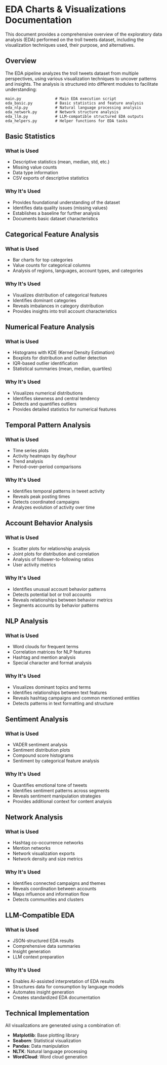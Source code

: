 # EDA Charts & Visualizations Documentation

This document provides a comprehensive overview of the exploratory data analysis (EDA) performed on the troll tweets dataset, including the visualization techniques used, their purpose, and alternatives.

## Overview

The EDA pipeline analyzes the troll tweets dataset from multiple perspectives, using various visualization techniques to uncover patterns and insights. The analysis is structured into different modules to facilitate understanding:

```
main.py               # Main EDA execution script
eda_basic.py          # Basic statistics and feature analysis
eda_nlp.py            # Natural language processing analysis
eda_network.py        # Network structure analysis
eda_llm.py            # LLM-compatible structured EDA outputs
eda_helpers.py        # Helper functions for EDA tasks
```

## Basic Statistics

### What is Used
- Descriptive statistics (mean, median, std, etc.)
- Missing value counts
- Data type information
- CSV exports of descriptive statistics

### Why It's Used
- Provides foundational understanding of the dataset
- Identifies data quality issues (missing values)
- Establishes a baseline for further analysis
- Documents basic dataset characteristics

## Categorical Feature Analysis

### What is Used
- Bar charts for top categories
- Value counts for categorical columns
- Analysis of regions, languages, account types, and categories

### Why It's Used
- Visualizes distribution of categorical features
- Identifies dominant categories
- Reveals imbalances in category distribution
- Provides insights into troll account characteristics

## Numerical Feature Analysis

### What is Used
- Histograms with KDE (Kernel Density Estimation)
- Boxplots for distribution and outlier detection
- IQR-based outlier identification
- Statistical summaries (mean, median, quartiles)

### Why It's Used
- Visualizes numerical distributions
- Identifies skewness and central tendency
- Detects and quantifies outliers
- Provides detailed statistics for numerical features

## Temporal Pattern Analysis

### What is Used
- Time series plots
- Activity heatmaps by day/hour
- Trend analysis
- Period-over-period comparisons

### Why It's Used
- Identifies temporal patterns in tweet activity
- Reveals peak posting times
- Detects coordinated campaigns
- Analyzes evolution of activity over time

## Account Behavior Analysis

### What is Used
- Scatter plots for relationship analysis
- Joint plots for distribution and correlation
- Analysis of follower-to-following ratios
- User activity metrics

### Why It's Used
- Identifies unusual account behavior patterns
- Detects potential bot or troll accounts
- Reveals relationships between behavior metrics
- Segments accounts by behavior patterns

## NLP Analysis

### What is Used
- Word clouds for frequent terms
- Correlation matrices for NLP features
- Hashtag and mention analysis
- Special character and format analysis

### Why It's Used
- Visualizes dominant topics and terms
- Identifies relationships between text features
- Reveals hashtag campaigns and common mentioned entities
- Detects patterns in text formatting and structure

## Sentiment Analysis

### What is Used
- VADER sentiment analysis
- Sentiment distribution plots
- Compound score histograms
- Sentiment by categorical feature analysis

### Why It's Used
- Quantifies emotional tone of tweets
- Identifies sentiment patterns across segments
- Reveals sentiment manipulation strategies
- Provides additional context for content analysis

## Network Analysis

### What is Used
- Hashtag co-occurrence networks
- Mention networks
- Network visualization exports
- Network density and size metrics

### Why It's Used
- Identifies connected campaigns and themes
- Reveals coordination between accounts
- Maps influence and information flow
- Detects communities and clusters

## LLM-Compatible EDA

### What is Used
- JSON-structured EDA results
- Comprehensive data summaries
- Insight generation
- LLM context preparation

### Why It's Used
- Enables AI-assisted interpretation of EDA results
- Structures data for consumption by language models
- Automates insight generation
- Creates standardized EDA documentation

## Technical Implementation

All visualizations are generated using a combination of:
- **Matplotlib**: Base plotting library
- **Seaborn**: Statistical visualization
- **Pandas**: Data manipulation
- **NLTK**: Natural language processing
- **WordCloud**: Word cloud generation